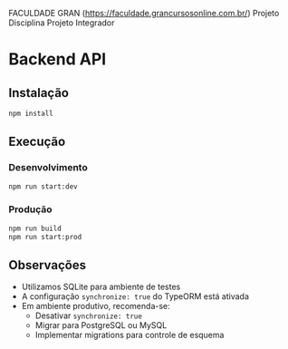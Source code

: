 FACULDADE GRAN (https://faculdade.grancursosonline.com.br/)
 Projeto Disciplina Projeto Integrador
# Backend API

## Instalação

```bash
npm install
```

## Execução

### Desenvolvimento
```bash
npm run start:dev
```

### Produção
```bash
npm run build
npm run start:prod
```

## Observações

- Utilizamos SQLite para ambiente de testes
- A configuração `synchronize: true` do TypeORM está ativada
- Em ambiente produtivo, recomenda-se:
  - Desativar `synchronize: true`
  - Migrar para PostgreSQL ou MySQL
  - Implementar migrations para controle de esquema
